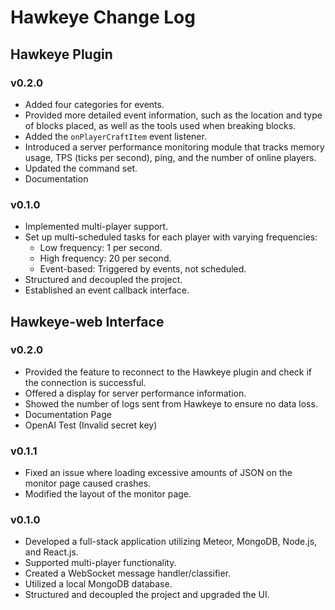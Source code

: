 # Hawkeye Change Log

## Hawkeye Plugin

### v0.2.0

- Added four categories for events.
- Provided more detailed event information, such as the location and type of blocks placed, as well as the tools used when breaking blocks.
- Added the `onPlayerCraftItem` event listener.
- Introduced a server performance monitoring module that tracks memory usage, TPS (ticks per second), ping, and the number of online players.
- Updated the command set.
- Documentation

### v0.1.0

- Implemented multi-player support.
- Set up multi-scheduled tasks for each player with varying frequencies:
    - Low frequency: 1 per second.
    - High frequency: 20 per second.
    - Event-based: Triggered by events, not scheduled.
- Structured and decoupled the project.
- Established an event callback interface.

## Hawkeye-web Interface

### v0.2.0

- Provided the feature to reconnect to the Hawkeye plugin and check if the connection is successful.
- Offered a display for server performance information.
- Showed the number of logs sent from Hawkeye to ensure no data loss.
- Documentation Page
- OpenAI Test (Invalid secret key)

### v0.1.1

- Fixed an issue where loading excessive amounts of JSON on the monitor page caused crashes.
- Modified the layout of the monitor page.

### v0.1.0

- Developed a full-stack application utilizing Meteor, MongoDB, Node.js, and React.js.
- Supported multi-player functionality.
- Created a WebSocket message handler/classifier.
- Utilized a local MongoDB database.
- Structured and decoupled the project and upgraded the UI.

